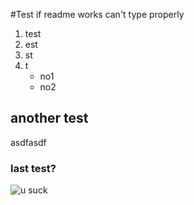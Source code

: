 #Test if readme works
can't type properly

1. test
2. est
3. st
4. t
   * no1
   * no2

another test
------------

asdfasdf

### last test?

![u suck](https://www.google.com/)
